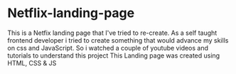 # Netflix-landing-page
This is a Netfix landing page that I've tried to re-create.
As a self taught frontend developer i tried to create something that would advance my skills on css and JavaScript.
So i watched a couple of youtube videos and tutorials to understand this project
This Landing page was created using HTML, CSS & JS
